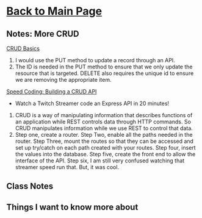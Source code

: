 # [Back to Main Page](https://reecerenninger.github.io/reading-notes/)

## Notes: More CRUD

[CRUD Basics](https://medium.com/geekculture/crud-operations-explained-2a44096e9c88)

1. I would use the PUT method to update a record through an API.
2. The ID is needed in the PUT method to ensure that we only update the resource that is targeted. DELETE also requires the unique id to ensure we are removing the appropriate item.

[Speed Coding: Building a CRUD API](https://www.youtube.com/watch?v=EzNcBhSv1Wo)

- Watch a Twitch Streamer code an Express API in 20 minutes!

1. CRUD is a way of manipulating information that describes functions of an application while REST controls data through HTTP commands. So CRUD manipulates information while we use REST to control that data.
2. Step one, create a router. Step Two, enable all the paths needed in the router. Step Three, mount the routes so that they can be accessed and set up try/catch on each path created with your routes. Step four, insert the values into the database. Step five, create the front end to allow the interface of the API. Step six, I am still very confused watching that streamer speed run that. But, it was cool.

## Class Notes

## Things I want to know more about
